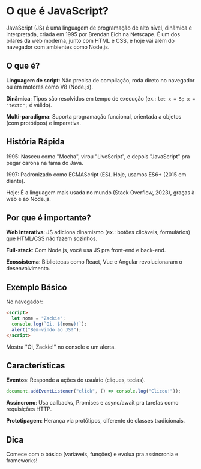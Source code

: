 # O que é JavaScript?
JavaScript (JS) é uma linguagem de programação de alto nível, dinâmica e interpretada, criada em 1995 por Brendan Eich na Netscape. É um dos pilares da web moderna, junto com HTML e CSS, e hoje vai além do navegador com ambientes como Node.js.
## O que é?
**Linguagem de script**: Não precisa de compilação, roda direto no navegador ou em motores como V8 (Node.js).

**Dinâmica**: Tipos são resolvidos em tempo de execução (ex.: `let x = 5; x = "texto";` é válido).

**Multi-paradigma**: Suporta programação funcional, orientada a objetos (com protótipos) e imperativa.

## História Rápida
1995: Nasceu como "Mocha", virou "LiveScript", e depois "JavaScript" pra pegar carona na fama do Java.

1997: Padronizado como ECMAScript (ES). Hoje, usamos ES6+ (2015 em diante).

Hoje: É a linguagem mais usada no mundo (Stack Overflow, 2023), graças à web e ao Node.js.

## Por que é importante?
**Web interativa**: JS adiciona dinamismo (ex.: botões clicáveis, formulários) que HTML/CSS não fazem sozinhos.

**Full-stack**: Com Node.js, você usa JS pra front-end e back-end.

**Ecossistema**: Bibliotecas como React, Vue e Angular revolucionaram o desenvolvimento.

## Exemplo Básico
No navegador:
```html
<script>
  let nome = "Zackie";
  console.log(`Oi, ${nome}!`);
  alert("Bem-vindo ao JS!");
</script>
```
Mostra "Oi, Zackie!" no console e um alerta.

## Características
**Eventos**: Responde a ações do usuário (cliques, teclas).
```javascript
document.addEventListener("click", () => console.log("Clicou!"));
```

**Assíncrono**: Usa callbacks, Promises e async/await pra tarefas como requisições HTTP.

**Prototipagem**: Herança via protótipos, diferente de classes tradicionais.

## Dica
Comece com o básico (variáveis, funções) e evolua pra assincronia e frameworks!

